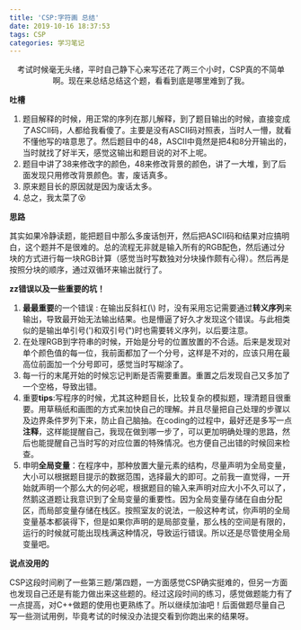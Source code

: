 ```yaml
---
title: 'CSP:字符画 总结'
date: 2019-10-16 18:37:53
tags: CSP
categories: 学习笔记
---
```


<center>考试时候毫无头绪，平时自己静下心来写还花了两三个小时，CSP真的不简单啊。现在来总结总结这个题，看看到底是哪里难到了我。</center>

<!--more-->

**吐槽**

1. 题目解释的时候，用正常的序列在那儿解释，到了题目输出的时候，直接变成了ASCII码，人都给我看傻了。主要是没有ASCII码对照表，当时人一懵，就看不懂他写的啥意思了。然后题目中的48，ASCII中竟然是把4和8分开输出的，当时就找了好半天，感觉这输出和题目说的对不上呢。
2. 题目中讲了38来修改字的颜色，48来修改背景的颜色，讲了一大堆，到了后面发现只用修改背景颜色。害，废话真多。
3. 原来题目长的原因就是因为废话太多。
4. 总之，我太菜了😵

**思路**

​	其实如果冷静读题，能把题目中那么多废话刨开，然后把ASCII码和结果对应搞明白，这个题并不是很难的。总的流程无非就是输入所有的RGB配色，然后通过分块的方式进行每一块RGB计算（感觉当时写数独对分块操作颇有心得）。然后再是按照分块的顺序，通过双循环来输出就行了。

**zz错误以及一些重要的坑！**

1. **最最重要**的一个错误 : 在输出反斜杠(\\\) 时，没有采用忘记需要通过**转义序列**来输出，导致最开始无法输出结果。也是懵逼了好久才发现这个错误。与此相类似的是输出单引号(')和双引号(")时也需要转义序列，以后要注意。
2. 在处理RGB到字符串的时候，开始是分号的位置放置的不合适。后来是发现对单个颜色值的每一位，我前面都加了一个分号，这样是不对的，应该只用在最高位前面加一个分号即可，感觉当时写糊涂了。
3. 每一行的末尾开始的时候忘记判断是否需要重置。重置之后发现自己又多加了一个空格，导致出错。
4. 重要**tips**:写程序的时候，尤其这种题目长，比较复杂的模拟题，理清题目很重要。用草稿纸和画图的方式来加快自己的理解。并且尽量把自己处理的步骤以及边界条件罗列下来，防止自己脑抽。在coding的过程中，最好还是多写一点**注释**，这样能提醒自己，我现在做到哪一步了，可以更加明确处理的思路，然后也能提醒自己当时写的对应位置的特殊情况。也方便自己出错的时候回来检查。
5. 申明**全局变量**：在程序中，那种放置大量元素的结构，尽量声明为全局变量，大小可以根据题目提示的数据范围，选择最大的即可。之前我一直觉得，一开始就声明一个那么大的何必呢，根据题目的输入来声明对应大小不久可以了，然鹅这道题让我意识到了全局变量的重要性。因为全局变量存储在自由分配区，而局部变量存储在栈区。按照室友的说法，一般这种考试，你声明的全局变量基本都装得下，但是如果你声明的是局部变量，那么栈的空间是有限的，运行的时候就可能出现栈满这种情况，导致运行错误。所以还是尽管使用全局变量吧。

**说点没用的**

​	CSP这段时间刷了一些第三题/第四题，一方面感觉CSP确实挺难的，但另一方面也发现自己还是有能力做出来这些题的。经过这段时间的练习，感觉做题能力有了一点提高，对C++做题的使用也更熟练了。所以继续加油吧！后面做题尽量自己写一些测试用例，毕竟考试的时候没办法提交看到你跑出来的结果呀。